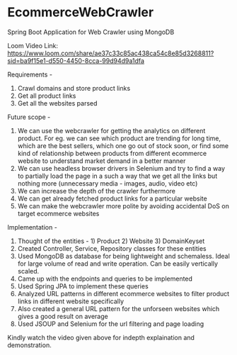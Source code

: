 # EcommerceWebCrawler
Spring Boot Application for Web Crawler using MongoDB

Loom Video Link: https://www.loom.com/share/ae37c33c85ac438ca54c8e85d3268811?sid=ba9f15e1-d550-4450-8cca-99d94d9a1dfa

Requirements - 
1. Crawl domains and store product links
2. Get all product links
3. Get all the websites parsed

Future scope - 
1. We can use the webcrawler for getting the analytics on different product. For eg. we can see which product are trending for long time, which are the best sellers, which one go out of stock soon, or find some kind of relationship between products from different ecommerce website to understand market demand in a better manner
2. We can use headless browser drivers in Selenium and try to find a way to partially load the page in a such a way that we get all the links but nothing more (unnecessary media - images, audio, video etc)
3. We can increase the depth of the crawler furthermore
4. We can get already fetched product links for a particular website
5. We can make the webcrawler more polite by avoiding accidental DoS on target ecommerce websites

Implementation -
1. Thought of the entities - 1) Product 2) Website 3) DomainKeyset
2. Created Controller, Service, Repository classes for these entities
3. Used MongoDB as database for being lightweight and schemaless. Ideal for large volume of read and write operation. Can be easily vertically scaled.
4. Came up with the endpoints and queries to be implemented
5. Used Spring JPA to implement these queries
6. Analyzed URL patterns in different ecommerce websites to filter product links in different website specifically
7. Also created a general URL pattern for the unforseen websites which gives a good result on average
8. Used JSOUP and Selenium for the url filtering and page loading

Kindly watch the video given above for indepth explaination and demonstration.
